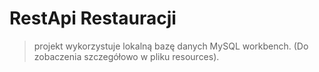 # RestApi Restauracji

> projekt wykorzystuje lokalną bazę danych MySQL workbench. (Do zobaczenia szczegółowo w pliku resources).
